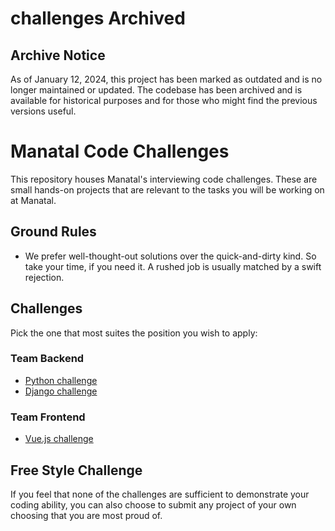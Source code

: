# challenges Archived

## Archive Notice
As of January 12, 2024, this project has been marked as outdated and is no longer maintained or updated. The codebase has been archived and is available for historical purposes and for those who might find the previous versions useful.

# Manatal Code Challenges

This repository houses Manatal's interviewing code challenges. These are small hands-on
projects that are relevant to the tasks you will be working on at Manatal.

## Ground Rules

* We prefer well-thought-out solutions over the quick-and-dirty kind. So take your time,
  if you need it. A rushed job is usually matched by a swift rejection.


## Challenges

Pick the one that most suites the position you wish to apply:

### Team Backend

* [Python challenge](python/)
* [Django challenge](django/)

### Team Frontend

* [Vue.js challenge](vue/)


## Free Style Challenge

If you feel that none of the challenges are sufficient to demonstrate your coding ability,
you can also choose to submit any project of your own choosing that you are most proud of.
